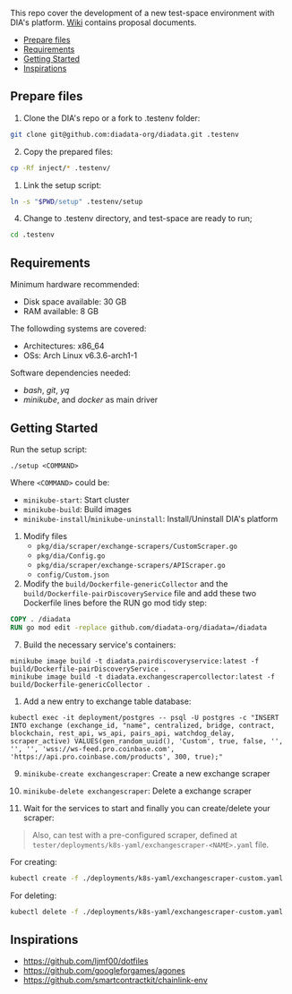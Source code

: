 This repo cover the development of a new test-space environment with DIA's platform. [Wiki](https://github.com/alexjorgef/diatestsuite/wiki) contains proposal documents.

- [Prepare files](#prepare-files)
- [Requirements](#requirements)
- [Getting Started](#getting-started)
- [Inspirations](#inspirations)

## Prepare files

1. Clone the DIA's repo or a fork to .testenv folder:

```sh
git clone git@github.com:diadata-org/diadata.git .testenv
```

2. Copy the prepared files:

```sh
cp -Rf inject/* .testenv/
```

1. Link the setup script:

```sh
ln -s "$PWD/setup" .testenv/setup
```

4. Change to .testenv directory, and test-space are ready to run;

```sh
cd .testenv
```

## Requirements

Minimum hardware recommended:

* Disk space available: 30 GB
* RAM available: 8 GB

The followding systems are covered:

* Architectures: x86_64
* OSs: Arch Linux v6.3.6-arch1-1

Software dependencies needed:

* *bash*, *git*, *yq*
* *minikube*, and *docker* as main driver

## Getting Started

Run the setup script:

`./setup <COMMAND>`

Where `<COMMAND>` could be:

* `minikube-start`: Start cluster
* `minikube-build`: Build images
* `minikube-install`/`minikube-uninstall`: Install/Uninstall DIA's platform
1. Modify files
   * `pkg/dia/scraper/exchange-scrapers/CustomScraper.go`
   * `pkg/dia/Config.go`
   * `pkg/dia/scraper/exchange-scrapers/APIScraper.go`
   * `config/Custom.json`
2. Modify the `build/Dockerfile-genericCollector` and the `build/Dockerfile-pairDiscoveryService` file and add these two Dockerfile lines before the RUN go mod tidy step:

```dockerfile
COPY . /diadata
RUN go mod edit -replace github.com/diadata-org/diadata=/diadata
```

7. Build the necessary service's containers:

```shell
minikube image build -t diadata.pairdiscoveryservice:latest -f build/Dockerfile-pairDiscoveryService .
minikube image build -t diadata.exchangescrapercollector:latest -f build/Dockerfile-genericCollector .
```

1. Add a new entry to exchange table database:

```shell
kubectl exec -it deployment/postgres -- psql -U postgres -c "INSERT INTO exchange (exchange_id, "name", centralized, bridge, contract, blockchain, rest_api, ws_api, pairs_api, watchdog_delay, scraper_active) VALUES(gen_random_uuid(), 'Custom', true, false, '', '', '', 'wss://ws-feed.pro.coinbase.com', 'https://api.pro.coinbase.com/products', 300, true);"
```

9. `minikube-create exchangescraper`: Create a new exchange scraper
10. `minikube-delete exchangescraper`: Delete a exchange scraper

11. Wait for the services to start and finally you can create/delete your scraper:

> Also, can test with a pre-configured scraper, defined at `tester/deployments/k8s-yaml/exchangescraper-<NAME>.yaml` file.

For creating:

```sh
kubectl create -f ./deployments/k8s-yaml/exchangescraper-custom.yaml
```

For deleting:

```sh
kubectl delete -f ./deployments/k8s-yaml/exchangescraper-custom.yaml
```

## Inspirations

* https://github.com/ljmf00/dotfiles
* https://github.com/googleforgames/agones
* https://github.com/smartcontractkit/chainlink-env

<!--
##################################################################################
##################################################################################
##################################################################################
-->

<!--
## Dumper

DIA version: `v1.4.241`

### Prepare files

1. Clone DIA repo: `git clone git@github.com:diadata-org/diadata.git -b v1.4.241 --depth 1 .temp-dumper`
2. Copy modified files: `cp -Rf dumper/* .temp-dumper`

### Start the cluster

Start the local cluster by running the script:

```sh
(
  cd .temp-dumper && ./scripts/minikubeStart.sh
)
```

### Install the platform

1. Build the containers into cluster:

```sh
(
  cd ./.temp-dumper/
  ./scripts/minikubeBuild.sh
)
```

1. Services and exchange scrapers:

```sh
(
  cd ./.temp-dumper/
  ./scripts/minikubeInstallPreSnap.sh
)
```

3. Create a folder for PostgreSQL dump: `mkdir -p .mount-dumper-postgresdump`
4. Mount the folder of your host filesystem as a shared volume in the cluster: `minikube mount --profile diadata-dumper "$(pwd)/.mount-dumper-postgresdump:/data/shared-postgres" --uid 70 --gid 70` (Note that uid 70 and gid 70 is due to postgres alpine image, normal image have different permissions)

### Create a dumper

Creating a cronjob:

```sh
(
  cd ./.temp-dumper/
  ./scripts/minikubeInstallSnap.sh
)
```

Delete the cronjob:

```sh
(
  cd ./.temp-dumper/
  ./scripts/minikubeUninstallSnap.sh
)
```

### Uninstall the platform

Uninstall the platform:

```sh
(
  cd ./.temp-dumper/
  ./scripts/minikubeUninstallPreSnap.sh
)
```

### Cluster stop

You can safely stop the cluster:

```sh
(
  cd ./.temp-dumper/
  ./scripts/minikubeStop.sh
)
```

### Cluster delete

1. Delete the cluster node completly:

```sh
(
  cd ./.temp-dumper/
  ./scripts/minikubeDelete.sh
)
```

2. Also, the temporary files and mounts can be removed:

```sh
rm -rf ./.temp-dumper/
rm -rf ./.mount-dumper-postgresdump/
```
-->